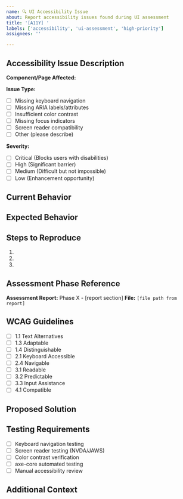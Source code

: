 ```yaml
---
name: 🔍 UI Accessibility Issue
about: Report accessibility issues found during UI assessment
title: '[A11Y] '
labels: ['accessibility', 'ui-assessment', 'high-priority']
assignees: ''

---
```


## Accessibility Issue Description

**Component/Page Affected:**
<!-- Specify the component or page where the accessibility issue was found -->

**Issue Type:**
- [ ] Missing keyboard navigation
- [ ] Missing ARIA labels/attributes
- [ ] Insufficient color contrast
- [ ] Missing focus indicators
- [ ] Screen reader compatibility
- [ ] Other (please describe)

**Severity:**
- [ ] Critical (Blocks users with disabilities)
- [ ] High (Significant barrier)
- [ ] Medium (Difficult but not impossible)
- [ ] Low (Enhancement opportunity)

## Current Behavior
<!-- Describe what currently happens -->

## Expected Behavior
<!-- Describe what should happen for accessibility compliance -->

## Steps to Reproduce
1.
2.
3.

## Assessment Phase Reference
<!-- Reference from UI Assessment Phase 2, 7, or 8 if applicable -->
**Assessment Report:** Phase X - [report section]
**File:** `[file path from report]`

## WCAG Guidelines
<!-- Check applicable WCAG 2.1 Level AA guidelines -->
- [ ] 1.1 Text Alternatives
- [ ] 1.3 Adaptable
- [ ] 1.4 Distinguishable
- [ ] 2.1 Keyboard Accessible
- [ ] 2.4 Navigable
- [ ] 3.1 Readable
- [ ] 3.2 Predictable
- [ ] 3.3 Input Assistance
- [ ] 4.1 Compatible

## Proposed Solution
<!-- Suggest how to fix this accessibility issue -->

## Testing Requirements
- [ ] Keyboard navigation testing
- [ ] Screen reader testing (NVDA/JAWS)
- [ ] Color contrast verification
- [ ] axe-core automated testing
- [ ] Manual accessibility review

## Additional Context
<!-- Add any other context, screenshots, or links about the accessibility issue -->